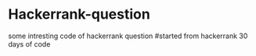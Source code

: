 # Hackerrank-question
some intresting code of hackerrank question
#started from hackerrank 30 days of code
